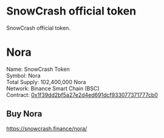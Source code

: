 # SnowCrash official token
SnowCrash official token.

# Nora
Name: SnowCrash Token  
Symbol: Nora  
Total Supply: 102,400,000 Nora  
Network: Binance Smart Chain (BSC)  
Contract: [0x1f39dd2bf5a27e2d4ed691dcf933077371777cb0](https://bscscan.com/token/0x1f39dd2bf5a27e2d4ed691dcf933077371777cb0)

## Buy Nora
https://snowcrash.finance/nora/

